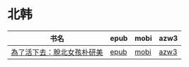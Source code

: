 # 北韩

| 书名 | epub | mobi | azw3 |
| --- | --- | --- | --- |
| [為了活下去：脫北女孩朴研美](None) | [epub](None) | [mobi](None) | [azw3](None) |
